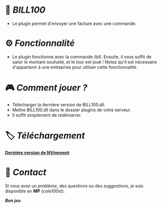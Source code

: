 # 📝 ***BILL100***
- Le plugin permet d'envoyer une facture avec une commande.

# ⚙️ ***Fonctionnalité***
- Le plugin fonctionne avec la commande /bill. Ensuite, il vous suffit de saisir le montant souhaité, et le tour est joué ! Notez qu'il est nécessaire d'appartenir à une entreprise pour utiliser cette fonctionnalité.

# 🎮 ***Comment jouer ?***
- Télécharger la dernière version de BILL100.dll.
- Mettre BILL100.dll dans le dossier plugins de votre serveur.
- Il suffit simplement de redémarrer.


# 🏷️ ***Téléchargement***
**[Dernière version de NVirement](https://github.com/cole100st/Bill100/releases/tag/BILL100)**

# 🎫 ***Contact***
Si vous avez un *problème*, des *questions* ou des *suggestions*, je suis disponible en **MP** (*cole100st*).

***Bon jeu***
